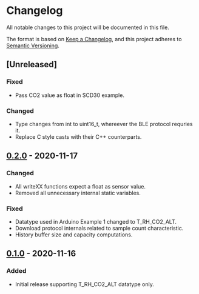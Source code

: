 # Changelog
All notable changes to this project will be documented in this file.

The format is based on [Keep a Changelog](https://keepachangelog.com/en/1.0.0/),
and this project adheres to [Semantic Versioning](https://semver.org/spec/v2.0.0.html).

## [Unreleased]
### Fixed
- Pass CO2 value as float in SCD30 example.

### Changed
- Type changes from int to uint16_t, whereever the BLE protocol requries it.
- Replace C style casts with their C++ counterparts.

## [0.2.0] - 2020-11-17
### Changed
- All writeXX functions expect a float as sensor value.
- Removed all unnecessary internal static variables.

### Fixed
- Datatype used in Arduino Example 1 changed to T_RH_CO2_ALT.
- Download protocol internals related to sample count characteristic.
- History buffer size and capacity computations.

## [0.1.0] - 2020-11-16
### Added
- Initial release supporting T_RH_CO2_ALT datatype only.

[0.2.0]: https://github.com/Sensirion/Sensirion_GadgetBle_Arduino_Library/releases/tag/v0.2.0
[0.1.0]: https://github.com/Sensirion/Sensirion_GadgetBle_Arduino_Library/releases/tag/v0.1.0

